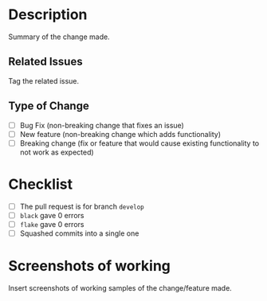 # Description

Summary of the change made.

## Related Issues

Tag the related issue.

## Type of Change

- [ ] Bug Fix (non-breaking change that fixes an issue)
- [ ] New feature (non-breaking change which adds functionality)
- [ ] Breaking change (fix or feature that would cause existing functionality to not work as expected)

# Checklist

- [ ] The pull request is for branch `develop`
- [ ] `black` gave 0 errors
- [ ] `flake` gave 0 errors
- [ ] Squashed commits into a single one

# Screenshots of working

Insert screenshots of working samples of the change/feature made.
